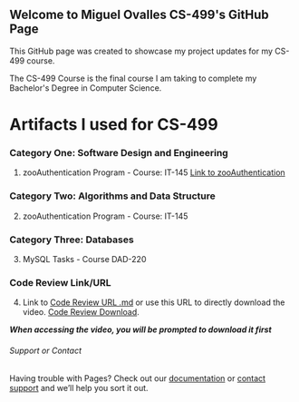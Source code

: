 ## Welcome to Miguel Ovalles CS-499's GitHub Page

This GitHub page was created to showcase my project updates for my CS-499 course.

The CS-499 Course is the final course I am taking to complete my Bachelor's Degree in Computer Science.


# Artifacts I used for CS-499

### Category One: Software Design and Engineering

1. zooAuthentication Program - Course: IT-145 [Link to zooAuthentication](https://github.com/miguelovalles/miguelovalles.github.io/tree/main/zooAuthentication)

### Category Two: Algorithms and Data Structure

2. zooAuthentication Program - Course: IT-145

### Category Three: Databases

3. MySQL Tasks - Course DAD-220

### Code Review Link/URL

4. Link to [Code Review URL .md](CodeReview.md) or use this URL to directly download the video. [Code Review Download](http://gofile.me/2ATFw/y7PvIvcgQ).

***When accessing the video, you will be prompted to download it first***


###### Support or Contact

Having trouble with Pages? Check out our [documentation](https://docs.github.com/categories/github-pages-basics/) or [contact support](https://github.com/contact) and we’ll help you sort it out.
